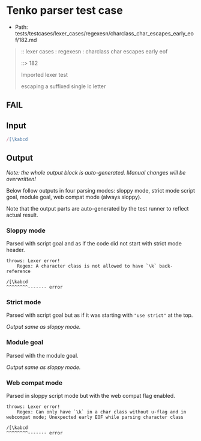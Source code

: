 # Tenko parser test case

- Path: tests/testcases/lexer_cases/regexesn/charclass_char_escapes_early_eof/182.md

> :: lexer cases : regexesn : charclass char escapes early eof
>
> ::> 182
>
> Imported lexer test
>
> escaping a suffixed single lc letter

## FAIL

## Input

`````js
/[\kabcd
`````

## Output

_Note: the whole output block is auto-generated. Manual changes will be overwritten!_

Below follow outputs in four parsing modes: sloppy mode, strict mode script goal, module goal, web compat mode (always sloppy).

Note that the output parts are auto-generated by the test runner to reflect actual result.

### Sloppy mode

Parsed with script goal and as if the code did not start with strict mode header.

`````
throws: Lexer error!
    Regex: A character class is not allowed to have `\k` back-reference

/[\kabcd
^^^^^^^^------- error
`````

### Strict mode

Parsed with script goal but as if it was starting with `"use strict"` at the top.

_Output same as sloppy mode._

### Module goal

Parsed with the module goal.

_Output same as sloppy mode._

### Web compat mode

Parsed in sloppy script mode but with the web compat flag enabled.

`````
throws: Lexer error!
    Regex: Can only have `\k` in a char class without u-flag and in webcompat mode; Unexpected early EOF while parsing character class

/[\kabcd
^^^^^^^^------- error
`````

